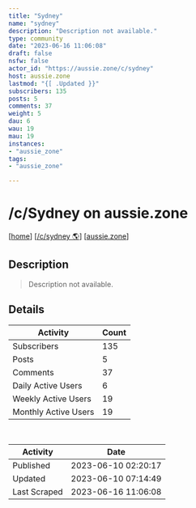 ```yaml
---
title: "Sydney" 
name: "sydney"
description: "Description not available."
type: community
date: "2023-06-16 11:06:08"
draft: false
nsfw: false
actor_id: "https://aussie.zone/c/sydney"
host: aussie.zone
lastmod: "{[ .Updated }}"
subscribers: 135
posts: 5
comments: 37
weight: 5
dau: 6
wau: 19
mau: 19
instances:
- "aussie_zone"
tags: 
- "aussie_zone"

---
```


# /c/Sydney on aussie.zone

[[home](/)]
[[/c/sydney 🌎](https://aussie.zone/c/sydney)]
[[aussie.zone](/instances/aussie_zone)]


## Description 

<blockquote class="description">
Description not available.
</blockquote>


## Details

| Activity | Count  |
|----------------------|---|
| Subscribers          | 135 |
| Posts                | 5  |
| Comments             | 37  |
| Daily Active Users   | 6  |
| Weekly Active Users  | 19  |
| Monthly Active Users | 19  |

<br>

| Activity | Date |
|----------------------|---|
| Published            | 2023-06-10 02:20:17 |
| Updated              | 2023-06-10 07:14:49 |
| Last Scraped         | 2023-06-16 11:06:08 |
